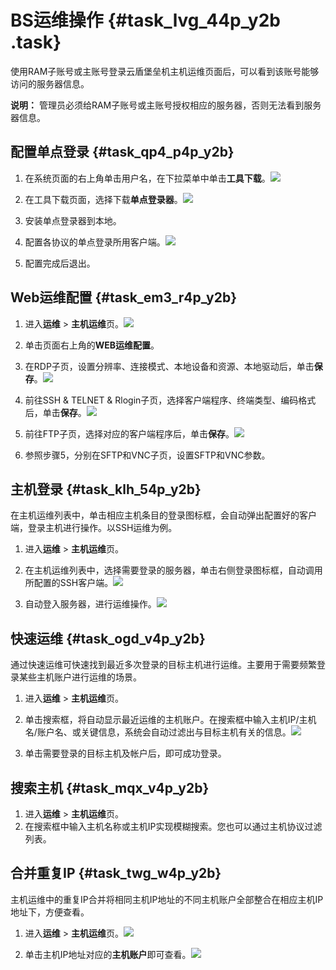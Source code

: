 # BS运维操作 {#task_lvg_44p_y2b .task}

使用RAM子账号或主账号登录云盾堡垒机主机运维页面后，可以看到该账号能够访问的服务器信息。

**说明：** 管理员必须给RAM子账号或主账号授权相应的服务器，否则无法看到服务器信息。

## 配置单点登录 {#task_qp4_p4p_y2b}

1.   在系统页面的右上角单击用户名，在下拉菜单中单击**工具下载**。![](http://static-aliyun-doc.oss-cn-hangzhou.aliyuncs.com/assets/img/18825/153663013910552_zh-CN.png)

 
2.   在工具下载页面，选择下载**单点登录器**。![](http://static-aliyun-doc.oss-cn-hangzhou.aliyuncs.com/assets/img/18825/153663013910553_zh-CN.png)

 
3.  安装单点登录器到本地。 
4.   配置各协议的单点登录所用客户端。![](http://static-aliyun-doc.oss-cn-hangzhou.aliyuncs.com/assets/img/18825/153663013910554_zh-CN.png)

 
5.  配置完成后退出。 

## Web运维配置 {#task_em3_r4p_y2b}

1.   进入**运维** \> **主机运维**页。![](http://static-aliyun-doc.oss-cn-hangzhou.aliyuncs.com/assets/img/18825/153663013910555_zh-CN.png)

 
2.  单击页面右上角的**WEB运维配置**。 
3.   在RDP子页，设置分辨率、连接模式、本地设备和资源、本地驱动后，单击**保存**。![](http://static-aliyun-doc.oss-cn-hangzhou.aliyuncs.com/assets/img/18825/153663013910556_zh-CN.png)

 
4.   前往SSH & TELNET & Rlogin子页，选择客户端程序、终端类型、编码格式后，单击**保存**。![](http://static-aliyun-doc.oss-cn-hangzhou.aliyuncs.com/assets/img/18825/153663013910557_zh-CN.png)

 
5.  前往FTP子页，选择对应的客户端程序后，单击**保存**。![](http://static-aliyun-doc.oss-cn-hangzhou.aliyuncs.com/assets/img/18825/153663013910885_zh-CN.png)

 
6.  参照步骤5，分别在SFTP和VNC子页，设置SFTP和VNC参数。 

## 主机登录 {#task_klh_54p_y2b}

在主机运维列表中，单击相应主机条目的登录图标框，会自动弹出配置好的客户端，登录主机进行操作。以SSH运维为例。

1.  进入**运维** \> **主机运维**页。 
2.  在主机运维列表中，选择需要登录的服务器，单击右侧登录图标框，自动调用所配置的SSH客户端。![](http://static-aliyun-doc.oss-cn-hangzhou.aliyuncs.com/assets/img/18825/153663013910886_zh-CN.png)

 
3.  自动登入服务器，进行运维操作。![](http://static-aliyun-doc.oss-cn-hangzhou.aliyuncs.com/assets/img/18825/153663013910887_zh-CN.png)

 

## 快速运维 {#task_ogd_v4p_y2b}

通过快速运维可快速找到最近多次登录的目标主机进行运维。主要用于需要频繁登录某些主机账户进行运维的场景。

1.  进入**运维** \> **主机运维**页。 
2.   单击搜索框，将自动显示最近运维的主机账户。在搜索框中输入主机IP/主机名/账户名、或关键信息，系统会自动过滤出与目标主机有关的信息。![](http://static-aliyun-doc.oss-cn-hangzhou.aliyuncs.com/assets/img/18825/153663014010558_zh-CN.png)

 
3.  单击需要登录的目标主机及帐户后，即可成功登录。 

## 搜索主机 {#task_mqx_v4p_y2b}

1.  进入**运维** \> **主机运维**页。 
2.  在搜索框中输入主机名称或主机IP实现模糊搜索。您也可以通过主机协议过滤列表。 

## 合并重复IP {#task_twg_w4p_y2b}

主机运维中的重复IP合并将相同主机IP地址的不同主机账户全部整合在相应主机IP地址下，方便查看。

1.   进入**运维** \> **主机运维**页。![](http://static-aliyun-doc.oss-cn-hangzhou.aliyuncs.com/assets/img/18825/153663014010559_zh-CN.png)

 
2.   单击主机IP地址对应的**主机账户**即可查看。![](http://static-aliyun-doc.oss-cn-hangzhou.aliyuncs.com/assets/img/18825/153663014010560_zh-CN.png)

 

